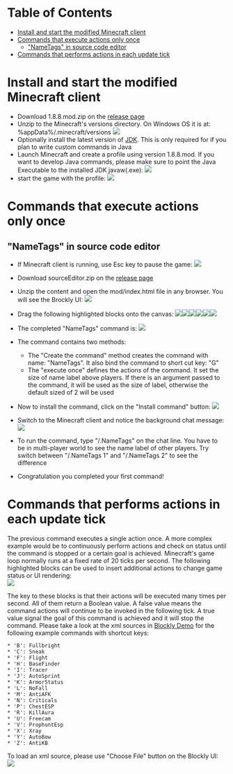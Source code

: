 Table of Contents
=================

  * [Install and start the modified Minecraft client](#install-and-start-the-modified-minecraft-client)
  * [Commands that execute actions only once](#commands-that-execute-actions-only-once)
    * ["NameTags" in source code editor](#nametags-in-source-code-editor)
  * [Commands that performs actions in each update tick](#commands-that-performs-actions-in-each-update-tick)

# Install and start the modified Minecraft client
* Download 1.8.8.mod.zip on the [release page](https://github.com/minecraftkids/minecraftOpenMod/releases)
* Unzip to the Minecraft's versions directory. On Windows OS it is at: %appData%/.minecraft/versions
![](https://raw.githubusercontent.com/minecraftkids/minecraftOpenMod/master/doc/tutorial/mcInstall.JPG)
* Optionally install the latest version of [JDK](http://www.oracle.com/technetwork/java/javase/downloads/jdk8-downloads-2133151.html). This is only required for if you plan to write custom commands in Java 
* Launch Minecraft and create a profile using version 1.8.8.mod. If you want to develop Java commands, please make sure to point the Java Executable to the installed JDK javaw(.exe):
![](https://raw.githubusercontent.com/minecraftkids/minecraftOpenMod/master/doc/tutorial/mcModProfile.JPG)
* start the game with the profile:
![](https://raw.githubusercontent.com/minecraftkids/minecraftOpenMod/master/doc/tutorial/mcLaunchMod.JPG)

# Commands that execute actions only once
## "NameTags" in source code editor
* If Minecraft client is running, use Esc key to pause the game:
![](https://raw.githubusercontent.com/minecraftkids/minecraftOpenMod/master/doc/tutorial/mcPaulsed.jpg)
* Download sourceEditor.zip on the [release page](../releases)
* Unzip the content and open the mod/index.html file in any browser. You will see the Brockly UI:
![](https://raw.githubusercontent.com/minecraftkids/minecraftOpenMod/master/doc/tutorial/blockClean.JPG)
* Drag the following highlighted blocks onto the canvas:
![](https://raw.githubusercontent.com/minecraftkids/minecraftOpenMod/master/doc/tutorial/blocklyNT_init.JPG)![](https://raw.githubusercontent.com/minecraftkids/minecraftOpenMod/master/doc/tutorial/blocklyExecuteOnce.JPG)![](https://raw.githubusercontent.com/minecraftkids/minecraftOpenMod/master/doc/tutorial/blocklyIf.JPG)![](https://raw.githubusercontent.com/minecraftkids/minecraftOpenMod/master/doc/tutorial/blocklyNT_Lists.JPG)![](https://raw.githubusercontent.com/minecraftkids/minecraftOpenMod/master/doc/tutorial/blocklyNT_math.JPG)![](https://raw.githubusercontent.com/minecraftkids/minecraftOpenMod/master/doc/tutorial/blocklyNT_setSize.JPG)

* The completed "NameTags" command is:
![](https://raw.githubusercontent.com/minecraftkids/minecraftOpenMod/master/doc/tutorial/blocklyNameTags.JPG)
* The command contains two methods:
    * The "Create the command" method creates the command with name: "NameTags". It also bind the command to short cut key: "G"
    * The "execute once" defines the actions of the command. It set the size of name label above players. If there is an argument passed to the command, it will be used as the size of label, otherwise the default sized of 2 will be used
* Now to install the command, click on the "Install command" button:
![](https://raw.githubusercontent.com/minecraftkids/minecraftOpenMod/master/doc/tutorial/blocklyInstallCmd.JPG)
* Switch to the Minecraft client and notice the background chat message:
![](https://raw.githubusercontent.com/minecraftkids/minecraftOpenMod/master/doc/tutorial/mcCommandLoaded.JPG)
* To run the command, type "/.NameTags" on the chat line. You have to be in multi-player world to see the name label of other players. Try switch between "/.NameTags 1" and "/.NameTags 2" to see the difference
* Congratulation you completed your first command!

# Commands that performs actions in each update tick 

The previous command executes a single action once. A more complex example would be to continuously perform actions and check on status until the command is stopped or a certain goal is achieved. Minecraft's game loop normally runs at a fixed rate of 20 ticks per second. The following highlighted blocks can be used to insert additional actions to change game status or UI rendering:  
![](https://raw.githubusercontent.com/minecraftkids/minecraftOpenMod/master/doc/tutorial/blockyTickOverrides.JPG)

The key to these blocks is that their actions will be executed many times per second. All of them return a Boolean value. A false value means the command actions will continue to be invoked in the following tick. A true value signal the goal of this command is achieved and it will stop the command. Please take a look at the xml sources in [Blockly Demo](https://github.com/minecraftkids/minecraftOpenMod/tree/master/src/main/blockly/demo) for the following example commands with shortcut keys:

    * 'B': Fullbright
    * 'C': Sneak
    * 'F': Flight
    * 'H': BaseFinder
    * 'I': Tracer
    * 'J': AutoSprint
    * 'K': ArmorStatus
    * 'L': NoFall
    * 'M': AntiAFK
    * 'N': Criticals
    * 'P': ChestESP
    * 'R': KillAura
    * 'U': Freecam
    * 'V': ProphuntEsp
    * 'X': Xray
    * 'Y': AutoBow
    * 'Z': AntiKB

To load an xml source, please use "Choose File" button on the Blockly UI:
![](https://raw.githubusercontent.com/minecraftkids/minecraftOpenMod/master/doc/tutorial/editorChooseFile.JPG)

